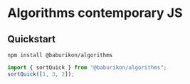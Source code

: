 # Algorithms contemporary JS

## Quickstart

```shell
npm install @baburikon/algorithms
```

```javascript
import { sortQuick } from "@baburikon/algorithms";
sortQuick([1, 3, 2]);
```